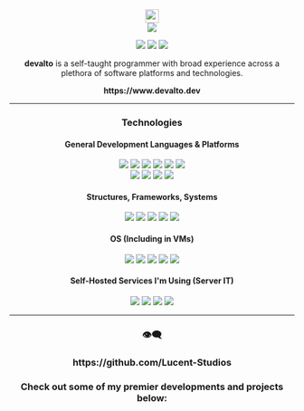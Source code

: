 <div align="center">
  <img src="https://github.com/wervlad/wervlad/assets/24524555/766d336d-b87d-44ba-807c-c51de2bc6b4d" height=24>
  <br>
  <img src="https://img.shields.io/badge/welcome_to_devalto's_github_profile-black?style=for-the-badge&logo=wheniwork">
  
  <a href="mailto: lancearnel143@gmail.com"><img src="https://img.shields.io/badge/email-49180D?style=for-the-badge&logo=gmail"></a>
  <a href="https://discordapp.com/users/168406210687533056"><img src="https://img.shields.io/badge/discord-373B71?style=for-the-badge&logo=discord"></a>
  <a href="https://www.linkedin.com/in/lance-ruiz-9a6436237"><img src="https://img.shields.io/badge/linkedin-0a66c2?style=for-the-badge&logo=linkedin"></a>
  
</div>

<div align="center">
  <p><b>devalto</b> is a self-taught programmer with broad experience across a plethora of software platforms and technologies.</p>  

  <p><b>https://www.devalto.dev</b></p>
  
</div>

<div align="center">

</div>

<hr>

<div align="center">
  <h3>Technologies</h3>
  
  <h4>General Development Languages & Platforms</h4>
  <img src="https://img.shields.io/badge/lua/u-0d6370?style=for-the-badge&logo=lua">
  <img src="https://img.shields.io/badge/C/++-215f61?style=for-the-badge&logo=cplusplus">

  <img src="https://img.shields.io/badge/JavaScript-525007?style=for-the-badge&logo=javascript">
  <img src="https://img.shields.io/badge/TypeScript-003563?style=for-the-badge&logo=typescript">
  <img src="https://img.shields.io/badge/Python-073a52?style=for-the-badge&logo=python">
  
  <img src="https://img.shields.io/badge/HTML/CSS-523307?style=for-the-badge&logo=html5">
  <!--
  <br>
  <img src="https://img.shields.io/badge/React-0d6370?style=for-the-badge&logo=react"> 
  -->
  <br>
  <img src="https://img.shields.io/badge/roblox_studio-black?style=for-the-badge&logo=robloxstudio">
  <img src="https://img.shields.io/badge/unity-black?style=for-the-badge&logo=unity">
  <img src="https://img.shields.io/badge/blender-523e07?style=for-the-badge&logo=blender">
  <img src="https://img.shields.io/badge/arduino-083d45?style=for-the-badge&logo=arduino">
  
  <h4>Structures, Frameworks, Systems</h4>
  <img src="https://img.shields.io/badge/node.js-023020?style=for-the-badge&logo=nodedotjs">
  <img src="https://img.shields.io/badge/next.js-black?style=for-the-badge&logo=nextdotjs">
  <img src="https://img.shields.io/badge/react-073a52?style=for-the-badge&logo=react">
  <img src="https://img.shields.io/badge/docker-003563?style=for-the-badge&logo=docker">
  <img src="https://img.shields.io/badge/virtualbox-003563?style=for-the-badge&logo=virtualbox">
  
  <h4>OS (Including in VMs)</h4>
  <img src="https://img.shields.io/badge/windows-073a52?style=for-the-badge&logo=windows">
  <img src="https://img.shields.io/badge/Pop__OS!-083d45?style=for-the-badge&logo=popos">
  <img src="https://img.shields.io/badge/ubuntu-523307?style=for-the-badge&logo=ubuntu">
  <img src="https://img.shields.io/badge/fedora-003563?style=for-the-badge&logo=fedora">
  <img src="https://img.shields.io/badge/kali_linux-202040?style=for-the-badge&logo=kalilinux">  <!--
  <br>
  <img src="https://img.shields.io/badge/Pop__OS!-005663?style=for-the-badge&logo=popos">
  -->

  <h4>Self-Hosted Services I'm Using (Server IT)</h4>
  <img src="https://img.shields.io/badge/home_assistant_(hass)-073a52?style=for-the-badge&logo=homeassistant">
  <img src="https://img.shields.io/badge/esphome-212121?style=for-the-badge&logo=esphome">
  <img src="https://img.shields.io/badge/pihole-9b2612?style=for-the-badge&logo=pihole">
  <img src="https://img.shields.io/badge/jellyfin-000b25?style=for-the-badge&logo=jellyfin">
  <br>
  <hr>
  <h3>👁‍🗨</h3>
  <h3>https://github.com/Lucent-Studios</h3>
  <h3> Check out some of my premier developments and projects below: </h3>
</div>
  
  
  
  
  
<!--
**dev-alto/dev-alto** is a ✨ _special_ ✨ repository because its `README.md` (this file) appears on your GitHub profile.

Here are some ideas to get you started:

- 🔭 I’m currently working on ...
- 🌱 I’m currently learning ...
- 👯 I’m looking to collaborate on ...
- 🤔 I’m looking for help with ...
- 💬 Ask me about ...
- 📫 How to reach me: ...
- 😄 Pronouns: ...
- ⚡ Fun fact: ...
-->
